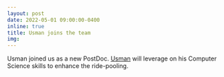 ```yaml
---
layout: post
date: 2022-05-01 09:00:00-0400
inline: true
title: Usman joins the team
img:
---
```


Usman joined us as a new PostDoc. [Usman](https://rafal-kucharski.u.matinf.uj.edu.pl/research/usman_akhtar/) will leverage on his Computer Science skills to enhance the ride-pooling.
